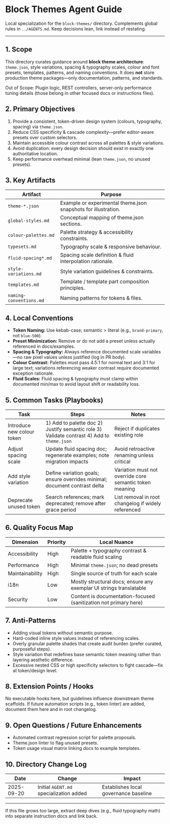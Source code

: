 # Block Themes Agent Guide

Local specialization for the `block-themes/` directory. Complements global rules in `../AGENTS.md`. Keep decisions lean, link instead of restating.

---

## 1. Scope

This directory curates guidance around **block theme architecture**: `theme.json`, style variations, spacing & typography scales, colour and font presets, templates, patterns, and naming conventions. It does **not** store production theme packages—only documentation, patterns, and standards.

Out of Scope: Plugin logic, REST controllers, server-only performance tuning details (those belong in other focused docs or instructions files).

## 2. Primary Objectives

1. Provide a consistent, token-driven design system (colours, typography, spacing) via `theme.json`.
2. Reduce CSS specificity & cascade complexity—prefer editor-aware presets over custom selectors.
3. Maintain accessible colour contrast across all palettes & style variations.
4. Avoid duplication: every design decision should exist in exactly one authoritative location.
5. Keep performance overhead minimal (lean `theme.json`, no unused presets).

## 3. Key Artifacts

| Artifact                | Purpose                                                        |
| ----------------------- | -------------------------------------------------------------- |
| `theme-*.json`          | Example or experimental theme.json snapshots for illustration. |
| `global-styles.md`      | Conceptual mapping of theme.json sections.                     |
| `colour-palettes.md`    | Palette strategy & accessibility constraints.                  |
| `typesets.md`           | Typography scale & responsive behaviour.                        |
| `fluid-spacing*.md`     | Spacing scale definition & fluid interpolation rationale.      |
| `style-variations.md`   | Style variation guidelines & constraints.                      |
| `templates.md`          | Template / template part composition principles.               |
| `naming-conventions.md` | Naming patterns for tokens & files.                            |

## 4. Local Conventions

- **Token Naming:** Use kebab-case; semantic > literal (e.g., `brand-primary`, not `blue-500`).
- **Preset Minimization:** Remove or do not add a preset unless actually referenced in docs/examples.
- **Spacing & Typography:** Always reference documented scale variables—no raw pixel values unless justified (log in PR body).
- **Colour Contrast:** Palettes must pass 4.5:1 for normal text and 3:1 for large text; variations referencing weaker contrast require documented exception rationale.
- **Fluid Scales:** Fluid spacing & typography must clamp within documented min/max to avoid layout shift or readability loss.

## 5. Common Tasks (Playbooks)

| Task                      | Steps                                                                                      | Notes                                                   |
| ------------------------- | ------------------------------------------------------------------------------------------ | ------------------------------------------------------- |
| Introduce new colour token | 1) Add to palette doc 2) Justify semantic role 3) Validate contrast 4) Add to `theme.json` | Reject if duplicates existing role                      |
| Adjust spacing scale      | Update fluid spacing doc; regenerate examples; note migration impacts                      | Avoid retroactive renaming unless critical              |
| Add style variation       | Define variation goals; ensure overrides minimal; document contrast delta                  | Variation must not override core semantic token meaning |
| Deprecate unused token    | Search references; mark deprecated; remove after grace period                              | List removal in root changelog if widely referenced     |

## 6. Quality Focus Map

| Dimension       | Priority | Local Nuance                                                        |
| --------------- | -------- | ------------------------------------------------------------------- |
| Accessibility   | High     | Palette + typography contrast & readable fluid scaling              |
| Performance     | High     | Minimal `theme.json`; no dead presets                               |
| Maintainability | High     | Single source of truth for each scale                               |
| i18n            | Low      | Mostly structural docs; ensure any exemplar UI strings translatable |
| Security        | Low      | Content is documentation-focused (sanitization not primary here)    |

## 7. Anti-Patterns

- Adding visual tokens without semantic purpose.
- Hard-coded inline style values instead of referencing scales.
- Overly granular palette shades that create audit burden (prefer curated, purposeful steps).
- Style variation that redefines base semantic token meaning rather than layering aesthetic difference.
- Excessive nested CSS or high specificity selectors to fight cascade—fix at token/design level.

## 8. Extension Points / Hooks

No executable hooks here, but guidelines influence downstream theme scaffolds. If future automation scripts (e.g., token linter) are added, document them here and in root changelog.

## 9. Open Questions / Future Enhancements

- Automated contrast regression script for palette proposals.
- Theme.json linter to flag unused presets.
- Token usage visual matrix linking docs to example templates.

## 10. Directory Change Log

| Date       | Change                                  | Impact                                |
| ---------- | --------------------------------------- | ------------------------------------- |
| 2025-09-20 | Initial `AGENT.md` specialization added | Establishes local governance baseline |

---

If this file grows too large, extract deep dives (e.g., fluid typography math) into separate instruction docs and link back.
